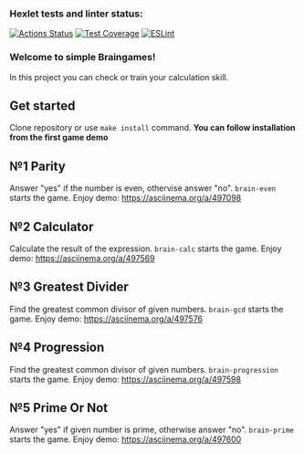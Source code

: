 ### Hexlet tests and linter status:
[![Actions Status](https://github.com/Cholym/backend-project-lvl1/workflows/hexlet-check/badge.svg)](https://github.com/Cholym/backend-project-lvl1/actions)
[![Test Coverage](https://api.codeclimate.com/v1/badges/c45e1d9b7d02bbae3013/test_coverage)](https://codeclimate.com/github/Cholym/backend-project-lvl1/test_coverage)
[![ESLint](https://github.com/Cholym/backend-project-lvl1/actions/workflows/eslint.yml/badge.svg)](https://github.com/Cholym/backend-project-lvl1/actions/workflows/eslint.yml)

### Welcome to simple Braingames!
In this project you can check or train your calculation skill.
## Get started
Clone repository or use `make install` command.
**You can follow installation from the first game demo**
## №1 Parity
Answer "yes" if the number is even, othervise answer "no".
`brain-even` starts the game.
Enjoy demo: https://asciinema.org/a/497098
## №2 Calculator
Calculate the result of the expression.
`brain-calc` starts the game.
Enjoy demo: https://asciinema.org/a/497569
## №3 Greatest Divider
Find the greatest common divisor of given numbers.
`brain-gcd` starts the game.
Enjoy demo: https://asciinema.org/a/497576
## №4 Progression
Find the greatest common divisor of given numbers.
`brain-progression` starts the game.
Enjoy demo: https://asciinema.org/a/497598
## №5 Prime Or Not
Answer "yes" if given number is prime, otherwise answer "no".
`brain-prime` starts the game.
Enjoy demo: https://asciinema.org/a/497600
